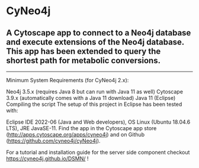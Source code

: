 <!--Title-->
# CyNeo4j
<!--End title-->
<!--Statement-->
## **A Cytoscape app to connect to a Neo4j database and execute extensions of the Neo4j database. This app has been extended to query the shortest path for metabolic conversions.**
---
<!--End statement-->
<!--Description-->
Minimum System Requirements (for CyNeo4j 2.x):

Neo4j 3.5.x (requires Java 8 but can run with Java 11 as well)
Cytoscape 3.9.x (automatically comes with a Java 11 download)
Java 11 (Eclipse)
Compiling the script The setup of this project in Eclipse has been tested with:

Eclipse IDE 2022-06 (Java and Web developers), OS Linux (Ubuntu 18.04.6 LTS), JRE JavaSE-11.
Find the app in the Cytoscape app store (http://apps.cytoscape.org/apps/cyneo4j) and on Github (https://github.com/cyneo4j/cyNeo4j).

For a tutorial and installation guide for the server side component checkout https://cyneo4j.github.io/DSMN/ !
<!--End description-->
